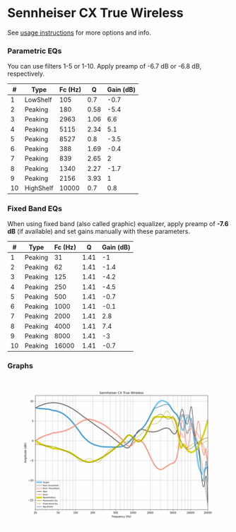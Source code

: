 # Sennheiser CX True Wireless
See [usage instructions](https://github.com/jaakkopasanen/AutoEq#usage) for more options and info.

### Parametric EQs
You can use filters 1-5 or 1-10. Apply preamp of -6.7 dB or -6.8 dB, respectively.

|   # | Type      |   Fc (Hz) |    Q |   Gain (dB) |
|-----|-----------|-----------|------|-------------|
|   1 | LowShelf  |       105 | 0.7  |        -0.7 |
|   2 | Peaking   |       180 | 0.58 |        -5.4 |
|   3 | Peaking   |      2963 | 1.06 |         6.6 |
|   4 | Peaking   |      5115 | 2.34 |         5.1 |
|   5 | Peaking   |      8527 | 0.8  |        -3.5 |
|   6 | Peaking   |       388 | 1.69 |        -0.4 |
|   7 | Peaking   |       839 | 2.65 |         2   |
|   8 | Peaking   |      1340 | 2.27 |        -1.7 |
|   9 | Peaking   |      2156 | 3.93 |         1   |
|  10 | HighShelf |     10000 | 0.7  |         0.8 |

### Fixed Band EQs
When using fixed band (also called graphic) equalizer, apply preamp of **-7.6 dB** (if available) and set gains manually with these parameters.

|   # | Type    |   Fc (Hz) |    Q |   Gain (dB) |
|-----|---------|-----------|------|-------------|
|   1 | Peaking |        31 | 1.41 |        -1   |
|   2 | Peaking |        62 | 1.41 |        -1.4 |
|   3 | Peaking |       125 | 1.41 |        -4.2 |
|   4 | Peaking |       250 | 1.41 |        -4.5 |
|   5 | Peaking |       500 | 1.41 |        -0.7 |
|   6 | Peaking |      1000 | 1.41 |        -0.1 |
|   7 | Peaking |      2000 | 1.41 |         2.8 |
|   8 | Peaking |      4000 | 1.41 |         7.4 |
|   9 | Peaking |      8000 | 1.41 |        -3   |
|  10 | Peaking |     16000 | 1.41 |        -0.7 |

### Graphs
![](./Sennheiser%20CX%20True%20Wireless.png)
